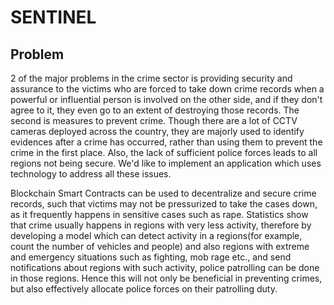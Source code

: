 # SENTINEL

## Problem
2 of the major problems in the crime sector is providing security and assurance to the victims who are forced to take down crime records when a powerful or influential person is involved on the other side, and if they don't agree to it, they even go to an extent of destroying those records.
The second is measures to prevent crime. Though there are a lot of CCTV cameras deployed across the country, they are majorly used to identify evidences after a crime has occurred, rather than using them to prevent the crime in the first place. Also, the lack of sufficient police forces leads to all regions not being secure.
We'd like to implement an application which uses technology to address all these issues.

Blockchain Smart Contracts can be used to decentralize and secure crime records, such that victims may not be pressurized to take the cases down, as it frequently happens in sensitive cases such as rape. Statistics show that crime usually happens in regions with very less activity, therefore by developing a model which can detect activity in a regions(for example, count the number of vehicles and people) and also regions with extreme and emergency situations such as fighting, mob rage etc., and send notifications about regions with such activity, police patrolling can be done in those regions. Hence this will not only be beneficial in preventing crimes, but also effectively allocate police forces on their patrolling duty.
